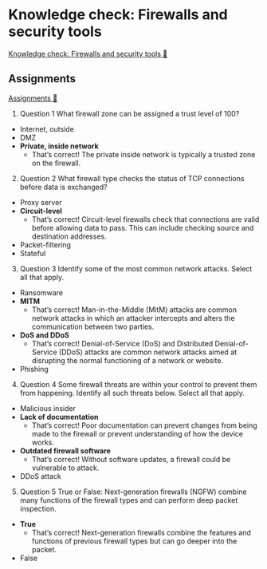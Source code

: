 # Knowledge check: Firewalls and security tools

[Knowledge check: Firewalls and security tools 🔗](https://www.coursera.org/learn/introduction-to-networking-and-Cloud-computing/assignment-submission/g2NNV/knowledge-check-firewalls-and-security-tools)

## Assignments

[Assignments 🔗](https://www.coursera.org/learn/introduction-to-networking-and-Cloud-computing/assignment-submission/g2NNV/knowledge-check-firewalls-and-security-tools/attempt)

1.  Question 1
    What firewall zone can be assigned a trust level of 100?

- Internet, outside
- DMZ
- **Private, inside network**
  - That’s correct! The private inside network is typically a trusted zone on the firewall.

2. Question 2
   What firewall type checks the status of TCP connections before data is exchanged?

- Proxy server
- **Circuit-level**
  - That’s correct! Circuit-level firewalls check that connections are valid before allowing data to pass. This can include checking source and destination addresses.
- Packet-filtering
- Stateful

3. Question 3
   Identify some of the most common network attacks. Select all that apply.

- Ransomware
- **MITM**
  - That’s correct! Man-in-the-Middle (MitM) attacks are common network attacks in which an attacker intercepts and alters the communication between two parties.
- **DoS and DDoS**
  - That’s correct! Denial-of-Service (DoS) and Distributed Denial-of-Service (DDoS) attacks are common network attacks aimed at disrupting the normal functioning of a network or website.
- Phishing

4. Question 4
   Some firewall threats are within your control to prevent them from happening. Identify all such threats below. Select all that apply.

- Malicious insider
- **Lack of documentation**
  - That’s correct! Poor documentation can prevent changes from being made to the firewall or prevent understanding of how the device works.
- **Outdated firewall software**
  - That’s correct! Without software updates, a firewall could be vulnerable to attack.
- DDoS attack

5. Question 5
   True or False: Next-generation firewalls (NGFW) combine many functions of the firewall types and can perform deep packet inspection.

- **True**
  - That’s correct! Next-generation firewalls combine the features and functions of previous firewall types but can go deeper into the packet.
- False

